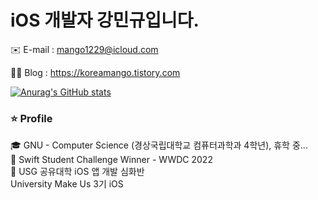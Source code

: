# iOS 개발자 강민규입니다.


✉️ E-mail : mango1229@icloud.com

✍🏻 Blog   : https://koreamango.tistory.com

[![Anurag's GitHub stats](https://github-readme-stats.vercel.app/api?username=KoreaMango)](https://github.com/anuraghazra/github-readme-stats)

### ⭐️ Profile
🎓 GNU - Computer Science (경상국립대학교 컴퓨터과학과 4학년), 휴학 중...
<br/>
🥇 Swift Student Challenge Winner - WWDC 2022
<br/>
🌱 USG 공유대학 iOS 앱 개발 심화반
<br/>
University Make Us 3기 iOS
<br/>

